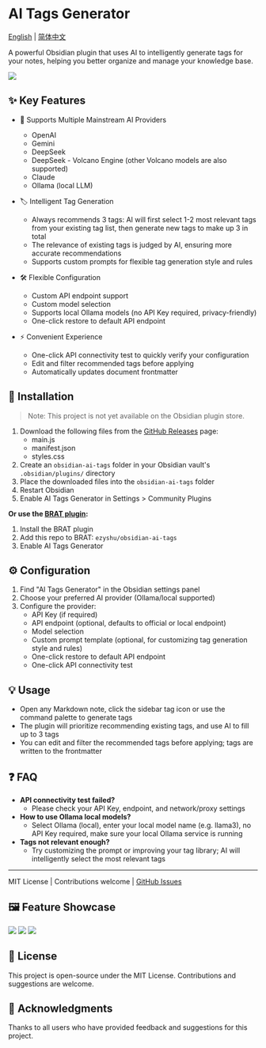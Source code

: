 # AI Tags Generator

[English](README.en.md) | [简体中文](README.md)

A powerful Obsidian plugin that uses AI to intelligently generate tags for your notes, helping you better organize and manage your knowledge base.

![](https://github.com/user-attachments/assets/cd11f758-8846-440d-8ff7-dba637cbcaf9)

## ✨ Key Features

- 🤖 Supports Multiple Mainstream AI Providers
  - OpenAI
  - Gemini
  - DeepSeek
  - DeepSeek - Volcano Engine (other Volcano models are also supported)
  - Claude
  - Ollama (local LLM)

- 🏷️ Intelligent Tag Generation
  - Always recommends 3 tags: AI will first select 1-2 most relevant tags from your existing tag list, then generate new tags to make up 3 in total
  - The relevance of existing tags is judged by AI, ensuring more accurate recommendations
  - Supports custom prompts for flexible tag generation style and rules

- 🛠️ Flexible Configuration
  - Custom API endpoint support
  - Custom model selection
  - Supports local Ollama models (no API Key required, privacy-friendly)
  - One-click restore to default API endpoint

- ⚡ Convenient Experience
  - One-click API connectivity test to quickly verify your configuration
  - Edit and filter recommended tags before applying
  - Automatically updates document frontmatter

## 🚀 Installation

> Note: This project is not yet available on the Obsidian plugin store.

1. Download the following files from the [GitHub Releases](https://github.com/ezyshu/obsidian-ai-tags/releases) page:
   - main.js
   - manifest.json
   - styles.css
2. Create an `obsidian-ai-tags` folder in your Obsidian vault's `.obsidian/plugins/` directory
3. Place the downloaded files into the `obsidian-ai-tags` folder
4. Restart Obsidian
5. Enable AI Tags Generator in Settings > Community Plugins

**Or use the [BRAT plugin](https://github.com/TfTHacker/obsidian42-brat):**
1. Install the BRAT plugin
2. Add this repo to BRAT: `ezyshu/obsidian-ai-tags`
3. Enable AI Tags Generator

## ⚙️ Configuration

1. Find "AI Tags Generator" in the Obsidian settings panel
2. Choose your preferred AI provider (Ollama/local supported)
3. Configure the provider:
   - API Key (if required)
   - API endpoint (optional, defaults to official or local endpoint)
   - Model selection
   - Custom prompt template (optional, for customizing tag generation style and rules)
   - One-click restore to default API endpoint
   - One-click API connectivity test

## 💡 Usage

- Open any Markdown note, click the sidebar tag icon or use the command palette to generate tags
- The plugin will prioritize recommending existing tags, and use AI to fill up to 3 tags
- You can edit and filter the recommended tags before applying; tags are written to the frontmatter

## ❓ FAQ

- **API connectivity test failed?**
  - Please check your API Key, endpoint, and network/proxy settings
- **How to use Ollama local models?**
  - Select Ollama (local), enter your local model name (e.g. llama3), no API Key required, make sure your local Ollama service is running
- **Tags not relevant enough?**
  - Try customizing the prompt or improving your tag library; AI will intelligently select the most relevant tags

---

MIT License | Contributions welcome | [GitHub Issues](https://github.com/ezyshu/obsidian-ai-tags/issues)

## 🖼️ Feature Showcase

![](https://github.com/user-attachments/assets/571891dd-04cc-44f5-9168-3411133033ab)
![](https://github.com/user-attachments/assets/cd11f758-8846-440d-8ff7-dba637cbcaf9)
![](https://github.com/user-attachments/assets/0bb82f73-b3ab-49c9-b94f-558d6009477c)

## 📄 License

This project is open-source under the MIT License. Contributions and suggestions are welcome.

## 🙏 Acknowledgments

Thanks to all users who have provided feedback and suggestions for this project.